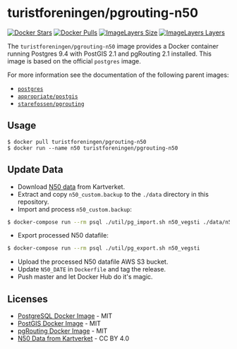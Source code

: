 # turistforeningen/pgrouting-n50

[![Docker Stars](https://img.shields.io/docker/stars/turistforeningen/pgrouting-n50.svg?maxAge=2592000)](https://hub.docker.com/r/turistforeningen/pgrouting-n50/)
[![Docker Pulls](https://img.shields.io/docker/pulls/turistforeningen/pgrouting-n50.svg?maxAge=2592000)](https://hub.docker.com/r/turistforeningen/pgrouting-n50/)
[![ImageLayers Size](https://img.shields.io/imagelayers/image-size/turistforeningen/pgrouting-n50/latest.svg?maxAge=2592000)](https://hub.docker.com/r/turistforeningen/pgrouting-n50/)
[![ImageLayers Layers](https://img.shields.io/imagelayers/layers/turistforeningen/pgrouting-n50/latest.svg?maxAge=2592000)](https://hub.docker.com/r/turistforeningen/pgrouting-n50/)

The `turistforeningen/pgrouting-n50` image provides a Docker container running
Postgres 9.4 with PostGIS 2.1 and pgRouting 2.1 installed. This image is based
on the official `postgres` image.

For more information see the documentation of the following parent images:

* [`postgres`](https://github.com/docker-library/docs/tree/master/postgres#readme)
* [`appropriate/postgis`](https://github.com/appropriate/docker-postgis#readme)
* [`starefossen/pgrouting`](https://github.com/Starefossen/docker-pgrouting#readme)

## Usage

```
$ docker pull turistforeningen/pgrouting-n50
$ docker run --name n50 turistforeningen/pgrouting-n50
```

## Update Data

* Download [N50 data](http://data.kartverket.no/download/content/n50-kartdata-utm33-hele-landet-postgis) from Kartverket.
* Extract and copy `n50_custom.backup` to the `./data` directory in this repository.
* Import and process `n50_custom.backup`:

```sh
$ docker-compose run --rm psql ./util/pg_import.sh n50_vegsti ./data/n50_custom.backup
```

* Export processed N50 datafile:

```sh
$ docker-compose run --rm psql ./util/pg_export.sh n50_vegsti
```

* Upload the processed N50 datafile AWS S3 bucket.
* Update `N50_DATE` in `Dockerfile` and tag the release.
* Push master and let Docker Hub do it's magic.

## Licenses

* [PostgreSQL Docker Image](https://github.com/docker-library/postgres) - MIT
* [PostGIS Docker Image](https://github.com/appropriate/docker-postgis/blob/master/LICENSE) - MIT
* [pgRouting Docker Image](https://github.com/Starefossen/docker-pgrouting/blob/master/LICENSE) - MIT
* [N50 Data from Kartverket](http://www.kartverket.no/en/Kart/Gratis-kartdata/Terms-of-use/) - CC BY 4.0

